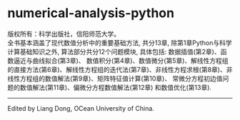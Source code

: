 # numerical-analysis-python 
版权所有：科学出版社，信阳师范大学。\
全书基本涵盖了现代数值分析中的重要基础方法, 共分13章, 除第1章Python与科学计算基础知识之外, 算法部分共分12个问题模块, 具体包括: 数据插值(第2章)、函数逼近与曲线拟合(第3章)、 数值积分(第4章)、数值微分(第5章)、解线性方程组的直接方法(第6章)、解线性方程组的迭代法(第7章)、非线性方程求根(第8章)、非线性方程组的数值解法(第9章)、矩阵特征值计算(第10章)、 常微分方程初边值问题的数值解法(第11章)、偏微分方程数值解法(第12章) 和数值优化(第13章).


---

Edited by Liang Dong, OCean University of China.
